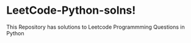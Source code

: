 # LeetCode-Python-solns!

This Repository has solutions to Leetcode Programmming Questions in Python

